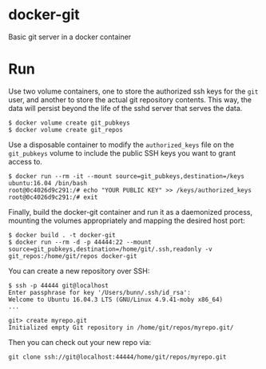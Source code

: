 # docker-git
Basic git server in a docker container

# Run
Use two volume containers, one to store the authorized ssh keys for the `git` user, and another to store the actual git repository contents. This way, the data will persist beyond the life of the sshd server that serves the data.

```
$ docker volume create git_pubkeys
$ docker volume create git_repos
```

Use a disposable container to modify the `authorized_keys` file on the `git_pubkeys` volume to include the public SSH keys you want to grant access to.

```
$ docker run --rm -it --mount source=git_pubkeys,destination=/keys ubuntu:16.04 /bin/bash
root@0c4026d9c291:/# echo "YOUR PUBLIC KEY" >> /keys/authorized_keys
root@0c4026d9c291:/# exit
```

Finally, build the docker-git container and run it as a daemonized process, mounting the volumes appropriately and mapping the desired host port:

```
$ docker build . -t docker-git
$ docker run --rm -d -p 44444:22 --mount source=git_pubkeys,destination=/home/git/.ssh,readonly -v git_repos:/home/git/repos docker-git
```

You can create a new repository over SSH:
```
$ ssh -p 44444 git@localhost
Enter passphrase for key '/Users/bunn/.ssh/id_rsa':
Welcome to Ubuntu 16.04.3 LTS (GNU/Linux 4.9.41-moby x86_64)
...

git> create myrepo.git
Initialized empty Git repository in /home/git/repos/myrepo.git/
```

Then you can check out your new repo via:

```
git clone ssh://git@localhost:44444/home/git/repos/myrepo.git
```
